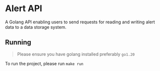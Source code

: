 # Alert API 

A Golang API enabling users to send requests for reading and
writing alert data to a data storage system.

## Running 
> Please ensure you have golang installed preferably `go1.20`

To run the project, please run `make run`
